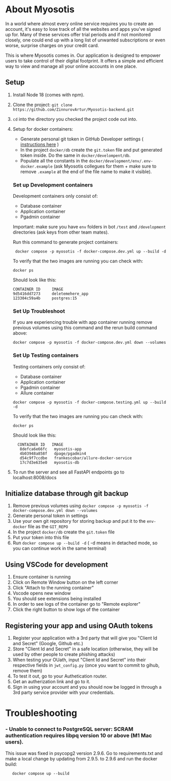 # About Myosotis

In a world where almost every online service requires you to create an account, it's easy to lose track of all the websites and apps you've signed up for. Many of these services offer trial periods and if not monitored closely, one could end up with a long list of unwanted subscriptions or even worse, surprise charges on your credit card.

This is where Myosotis comes in. Our application is designed to empower users to take control of their digital footprint. It offers a simple and efficient way to view and manage all your online accounts in one place.

## Setup

1. Install Node 18 (comes with npm).

2. Clone the project: `git clone https://github.com/ZinnurovArtur/Myosotis-backend.git`

3. `cd` into the directory you checked the project code out into.

4. Setup for docker containers:

   - Generate personal git token in GitHub Developer settings ( [instructions here](https://docs.github.com/en/authentication/keeping-your-account-and-data-secure/managing-your-personal-access-tokens#creating-a-personal-access-token-classic) )
   - In the project `docker/db` create the `git.token` file and put generated token inside. Do the same in `docker/develompent/db`.
   - Populate all the constants in the `docker/development/env/.env-docker.example` (ask Myosotis collegues for them + make sure to remove `.example` at the end of the file name to make it visible).


    ### Set up Development containers
      Development containers only consist of:
      * Database container
      * Application container
      * Pgadmin container
        

   Important: make sure you have `env` folders in bot `/test` and `/development` directories (ask keys from other team mates).

      Run this command to generate project containers:
   ```shell
    docker compose -p myosotis -f docker-compose.dev.yml up --build -d
   ```

   To verify that the two images are running you can check with:
   ```shell
   docker ps
   ```


   Should look like this:
   ```
   CONTAINER ID     IMAGE
   9d5416dd7273     deletemehere_app
   123304c59a4b     postgres:15
   ```

   ### Set Up Troubleshoot
   If you are experiencing trouble with app container running remove previous volumes using this command and the rerun build command above:
   ```shell
   docker compose -p myosotis -f docker-compose.dev.yml down --volumes
   ```



    ### Set Up Testing containers
      Testing containers only consist of:
      - Database container
      - Application container
      - Pgadmin container
      - Allure container
   
    ```shell
    docker compose -p myosotis -f docker-compose.testing.yml up --build -d
   ```

   To verify that the two images are running you can check with:
   ```shell
   docker ps
   ```

   Should look like this:
   ```
     CONTAINER ID   IMAGE                               
      8defca6e66fc   myosotis-app         
      4b03948a858f   dpage/pgadmin4                      
      d54c9f7ccdbe   frankescobar/allure-docker-service   
      17c7d3e635e0   myosotis-db   
   ```

6. To run the server and see all FastAPI endpoints go to localhost:8008/docs


## Initialize database through git backup

1. Remove previous volumes using `docker compose -p myosotis -f docker-compose.dev.yml down --volumes`
2. Generate personal token in settings
3. Use your own git repository for storing backup and put it to the `env-docker` file as the `GIT_REPO`
4. In the project `docker/db` create the `git.token` file
5. Put your token into this file
6.  Run ```docker compose up --build -d``` ( -d means in detached mode, so you can continue work in the same terminal)

## Using VSCode for development
1. Ensure container is running
2. Click on Remote Window button on the left corner
3. Click "Attach to the running container"
4. Vscode opens new window
5. You should see extensions being installed
6. In order to see logs of the container go to "Remote explorer"
7. Click the right button to show logs of the container

## Registering your app and using OAuth tokens
1. Register your application with a 3rd party that will give you "Client Id and Secret" (Google, Github etc.)
2. Store "Client Id and Secret" in a safe location (otherwise, they will be used by other people to create phishing attacks)
3. When testing your OUath, input "Client Id and Secret" into their respective fields in `jwt_config.py` (once you want to commit to gihub, remove them)
4. To test it out, go to your Authetication router.
5. Get an autherization link and go to it.
6. Sign in using your account and you should now be logged in through a 3rd party service provider with your credentials.

# Troubleshooting

### - Unable to connect to PostgreSQL server: SCRAM authentication requires libpq version 10 or above (M1 Mac users).

This issue was fixed in psycopg2 version 2.9.6. Go to requirements.txt and make a local change by updating from 2.9.5. to 2.9.6 and run the docker build:
```shell
   docker compose up --build
   ```
